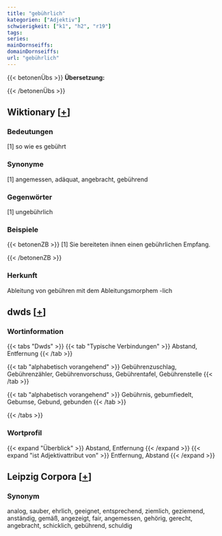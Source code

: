 ```yaml
---
title: "gebührlich"
kategorien: ["Adjektiv"]
schwierigkeit: ["k1", "h2", "r19"]
tags:
series:
mainDornseiffs:
domainDornseiffs:
url: "gebührlich"
---
```


{{< betonenÜbs >}}
**Übersetzung:**  
  
{{< /betonenÜbs >}}

## Wiktionary [[+](https://de.wiktionary.org/wiki/gebührlich)]

### Bedeutungen
[1] so wie es gebührt  

### Synonyme
[1] angemessen, adäquat, angebracht, gebührend  

### Gegenwörter
[1] ungebührlich  

### Beispiele
{{< betonenZB >}}
[1] Sie bereiteten ihnen einen gebührlichen Empfang.  

{{< /betonenZB >}}
### Herkunft
Ableitung von gebühren mit dem Ableitungsmorphem -lich  



## dwds [[+](https://www.dwds.de/wb/gebührlich)]

### Wortinformation
{{< tabs "Dwds" >}}
{{< tab "Typische Verbindungen" >}}
Abstand, Entfernung
{{< /tab >}}

{{< tab "alphabetisch vorangehend" >}}
Gebührenzuschlag, Gebührenzähler, Gebührenvorschuss, Gebührentafel, Gebührenstelle
{{< /tab >}}

{{< tab "alphabetisch vorangehend" >}}
Gebührnis, gebumfiedelt, Gebumse, Gebund, gebunden
{{< /tab >}}

{{< /tabs >}}

### Wortprofil
{{< expand "Überblick" >}} Abstand, Entfernung {{< /expand >}}
{{< expand "ist Adjektivattribut von" >}} Entfernung, Abstand {{< /expand >}}

## Leipzig Corpora [[+](https://corpora.uni-leipzig.de/en/res?word=gebührlich&corpusId=deu_newscrawl-public_2018)]


### Synonym
analog, sauber, ehrlich, geeignet, entsprechend, ziemlich, geziemend, anständig, gemäß, angezeigt, fair, angemessen, gehörig, gerecht, angebracht, schicklich, gebührend, schuldig

